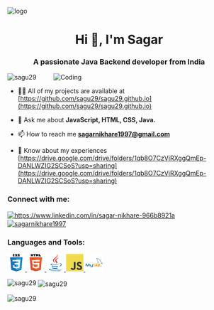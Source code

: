 ![logo]([https://contentstatic.techgig.com/photo/77317674/top-5-github-repositories-that-every-java-developer-must-bookmark.jpg?142209](https://media.licdn.com/dms/image/D4D12AQEwYz74Mf7XKA/article-cover_image-shrink_600_2000/0/1677431973169?e=2147483647&v=beta&t=XAXpJxyem6V0COVr2qwSxPLctoigzjSXhAa4PSHczMI))

<h1 align="center">Hi 👋, I'm Sagar</h1>
<h3 align="center">A passionate Java Backend developer from India</h3>

<img align="right" alt="Coding" width="400" src="https://media.tenor.com/Ug6cbVA1ZsMAAAAM/developer.gif">

<p align="left"> <img src="https://komarev.com/ghpvc/?username=sagu29&label=Profile%20views&color=0e75b6&style=flat" alt="sagu29" /> </p>

- 👨‍💻 All of my projects are available at [https://github.com/sagu29/sagu29.github.io](https://github.com/sagu29/sagu29.github.io)

- 💬 Ask me about **JavaScript, HTML, CSS, Java.**

- 📫 How to reach me **sagarnikhare1997@gmail.com**

- 📄 Know about my experiences [https://drive.google.com/drive/folders/1qb8O7CzVjRXggQmEp-DANLWZIG2SCSoS?usp=sharing](https://drive.google.com/drive/folders/1qb8O7CzVjRXggQmEp-DANLWZIG2SCSoS?usp=sharing)

<h3 align="left">Connect with me:</h3>
<p align="left">
<a href="https://linkedin.com/in/https://www.linkedin.com/in/sagar-nikhare-966b8921a" target="blank"><img align="center" src="https://raw.githubusercontent.com/rahuldkjain/github-profile-readme-generator/master/src/images/icons/Social/linked-in-alt.svg" alt="https://www.linkedin.com/in/sagar-nikhare-966b8921a" height="30" width="40" /></a>
<a href="https://www.hackerrank.com/sagarnikhare1997" target="blank"><img align="center" src="https://raw.githubusercontent.com/rahuldkjain/github-profile-readme-generator/master/src/images/icons/Social/hackerrank.svg" alt="sagarnikhare1997" height="30" width="40" /></a>
</p>

<h3 align="left">Languages and Tools:</h3>
<p align="left"> <a href="https://www.w3schools.com/css/" target="_blank" rel="noreferrer"> <img src="https://raw.githubusercontent.com/devicons/devicon/master/icons/css3/css3-original-wordmark.svg" alt="css3" width="40" height="40"/> </a> <a href="https://www.w3.org/html/" target="_blank" rel="noreferrer"> <img src="https://raw.githubusercontent.com/devicons/devicon/master/icons/html5/html5-original-wordmark.svg" alt="html5" width="40" height="40"/> </a> <a href="https://www.java.com" target="_blank" rel="noreferrer"> <img src="https://raw.githubusercontent.com/devicons/devicon/master/icons/java/java-original.svg" alt="java" width="40" height="40"/> </a> <a href="https://developer.mozilla.org/en-US/docs/Web/JavaScript" target="_blank" rel="noreferrer"> <img src="https://raw.githubusercontent.com/devicons/devicon/master/icons/javascript/javascript-original.svg" alt="javascript" width="40" height="40"/> </a> <a href="https://www.mysql.com/" target="_blank" rel="noreferrer"> <img src="https://raw.githubusercontent.com/devicons/devicon/master/icons/mysql/mysql-original-wordmark.svg" alt="mysql" width="40" height="40"/> </a> </p>

<p><img align="left" src="https://github-readme-stats.vercel.app/api/top-langs?username=sagu29&show_icons=true&locale=en&layout=compact" alt="sagu29" /></p>

<p>&nbsp;<img align="center" src="https://github-readme-stats.vercel.app/api?username=sagu29&show_icons=true&locale=en" alt="sagu29" /></p>

<p><img align="center" src="https://github-readme-streak-stats.herokuapp.com/?user=sagu29&" alt="sagu29" /></p>
